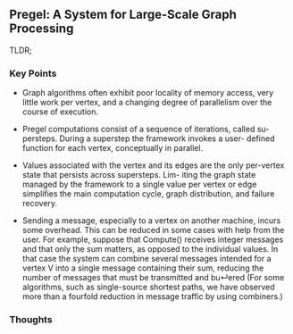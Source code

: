 
## Pregel: A System for Large-Scale Graph Processing 

TLDR;

### Key Points 
- Graph algorithms often exhibit poor locality of memory access, very little work per vertex, and a changing degree of parallelism over the course of execution.
- Pregel computations consist of a sequence of iterations, called su- persteps. During a superstep the framework invokes a user- defined function for each vertex, conceptually in parallel.
- Values associated with the vertex and its edges are the only per-vertex state that persists across supersteps. Lim- iting the graph state managed by the framework to a single value per 
  vertex or edge simplifies the main computation cycle, graph distribution, and failure recovery.

- Sending a message, especially to a vertex on another machine, incurs some overhead. This can be reduced in some cases with help from the user. For example, suppose that Compute() receives 
  integer messages and that only the sum matters, as opposed to the individual values. In that case the system can combine several messages intended for a vertex V into a single message 
  containing their sum, reducing the number of messages that must be transmitted and bu↵ered 
  (For some algorithms, such as single-source shortest paths, we have observed more than a fourfold reduction in message traffic by using combiners.)

### Thoughts
